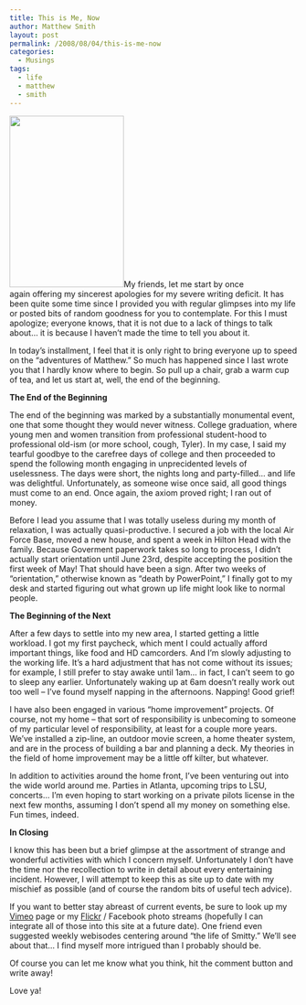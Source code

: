 ```yaml
---
title: This is Me, Now
author: Matthew Smith
layout: post
permalink: /2008/08/04/this-is-me-now
categories:
  - Musings
tags:
  - life
  - matthew
  - smith
---
```

<img class="right" title="Cheers!" src="http://archive.digivation.net/wp-content/uploads/2008/08/cheers-smitty.jpg" alt="" width="200" height="300" />My friends, let me start by once again offering my sincerest apologies for my severe writing deficit. It has been quite some time since I provided you with regular glimpses into my life or posted bits of random goodness for you to contemplate. For this I must apologize; everyone knows, that it is not due to a lack of things to talk about&#8230; it is because I haven&#8217;t made the time to tell you about it.

In today&#8217;s installment, I feel that it is only right to bring everyone up to speed on the &#8220;adventures of Matthew.&#8221; So much has happened since I last wrote you that I hardly know where to begin. So pull up a chair, grab a warm cup of tea, and let us start at, well, the end of the beginning.

**The End of the Beginning**

The end of the beginning was marked by a substantially monumental event, one that some thought they would never witness. College graduation, where young men and women transition from professional student-hood to professional old-ism (or more school, cough, Tyler). In my case, I said my tearful goodbye to the carefree days of college and then proceeded to spend the following month engaging in unprecidented levels of uselessness. The days were short, the nights long and party-filled&#8230; and life was delightful. Unfortunately, as someone wise once said, all good things must come to an end. Once again, the axiom proved right; I ran out of money.

Before I lead you assume that I was totally useless during my month of relaxation, I was actually quasi-productive. I secured a job with the local Air Force Base, moved a new house, and spent a week in Hilton Head with the family. Because Goverment paperwork takes so long to process, I didn&#8217;t actually start orientation until June 23rd, despite accepting the position the first week of May! That should have been a sign. After two weeks of &#8220;orientation,&#8221; otherwise known as &#8220;death by PowerPoint,&#8221; I finally got to my desk and started figuring out what grown up life might look like to normal people.

**The Beginning of the Next**

After a few days to settle into my new area, I started getting a little workload. I got my first paycheck, which ment I could actually afford important things, like food and HD camcorders. And I&#8217;m slowly adjusting to the working life. It&#8217;s a hard adjustment that has not come without its issues; for example, I still prefer to stay awake until 1am&#8230; in fact, I can&#8217;t seem to go to sleep any earlier. Unfortunately waking up at 6am doesn&#8217;t really work out too well &#8211; I&#8217;ve found myself napping in the afternoons. Napping! Good grief!

I have also been engaged in various &#8220;home improvement&#8221; projects. Of course, not my home &#8211; that sort of responsibility is unbecoming to someone of my particular level of responsibility, at least for a couple more years. We&#8217;ve installed a zip-line, an outdoor movie screen, a home theater system, and are in the process of building a bar and planning a deck. My theories in the field of home improvement may be a little off kilter, but whatever.

In addition to activities around the home front, I&#8217;ve been venturing out into the wide world around me. Parties in Atlanta, upcoming trips to LSU, concerts&#8230; I&#8217;m even hoping to start working on a private pilots license in the next few months, assuming I don&#8217;t spend all my money on something else. Fun times, indeed.

**In Closing**

I know this has been but a brief glimpse at the assortment of strange and wonderful activities with which I concern myself. Unfortunately I don&#8217;t have the time nor the recollection to write in detail about every entertaining incident. However, I will attempt to keep this as site up to date with my mischief as possible (and of course the random bits of useful tech advice).

If you want to better stay abreast of current events, be sure to look up my [Vimeo][1] page or my [Flickr][2] / Facebook photo streams (hopefully I can integrate all of those into this site at a future date). One friend even suggested weekly webisodes centering around &#8220;the life of Smitty.&#8221; We&#8217;ll see about that&#8230; I find myself more intrigued than I probably should be.

Of course you can let me know what you think, hit the comment button and write away!

Love ya!

 [1]: http://vimeo.com/digivation
 [2]: http://flickr.com/photos/matthew_smith/